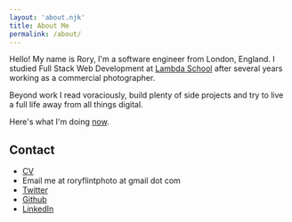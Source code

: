 ```yaml
---
layout: 'about.njk'
title: About Me
permalink: /about/
---
```


Hello! My name is Rory, I'm a software engineer from London, England. I studied Full Stack Web Development at
<a href="https://lambdaschool.com/" target="_blank">Lambda School</a> after several years working as a commercial
photographer.

Beyond work I read voraciously, build plenty of side projects and try to live a full life away from all things digital.

Here's what I'm doing [now](/now/).

## Contact

- [CV](/assets/RoryFlintCV1.pdf)
- Email me at roryflintphoto at gmail dot com
- <a href="https://twitter.com/MrRoryFlint/" target="_blank">Twitter</a>
- <a href="https://github.com/ruairidhflint" target="_blank">Github</a>
- <a href="https://www.linkedin.com/in/rory-patrick-flint/" target="_blank">LinkedIn</a>
